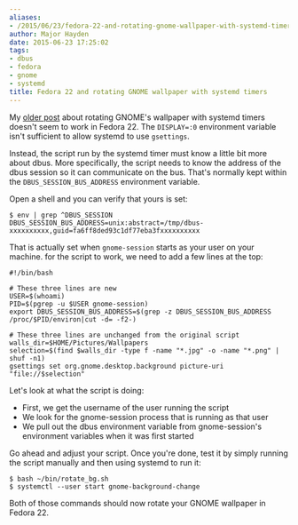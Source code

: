 ```yaml
---
aliases:
- /2015/06/23/fedora-22-and-rotating-gnome-wallpaper-with-systemd-timers/
author: Major Hayden
date: 2015-06-23 17:25:02
tags:
- dbus
- fedora
- gnome
- systemd
title: Fedora 22 and rotating GNOME wallpaper with systemd timers
---
```


My [older post][1] about rotating GNOME's wallpaper with systemd timers doesn't seem to work in Fedora 22. The `DISPLAY=:0` environment variable isn't sufficient to allow systemd to use `gsettings`.

Instead, the script run by the systemd timer must know a little bit more about dbus. More specifically, the script needs to know the address of the dbus session so it can communicate on the bus. That's normally kept within the `DBUS_SESSION_BUS_ADDRESS` environment variable.

Open a shell and you can verify that yours is set:

```
$ env | grep ^DBUS_SESSION
DBUS_SESSION_BUS_ADDRESS=unix:abstract=/tmp/dbus-xxxxxxxxxx,guid=fa6ff8ded93c1df77eba3fxxxxxxxxxx
```


That is actually set when `gnome-session` starts as your user on your machine. for the script to work, we need to add a few lines at the top:

```shell
#!/bin/bash

# These three lines are new
USER=$(whoami)
PID=$(pgrep -u $USER gnome-session)
export DBUS_SESSION_BUS_ADDRESS=$(grep -z DBUS_SESSION_BUS_ADDRESS /proc/$PID/environ|cut -d= -f2-)

# These three lines are unchanged from the original script
walls_dir=$HOME/Pictures/Wallpapers
selection=$(find $walls_dir -type f -name "*.jpg" -o -name "*.png" | shuf -n1)
gsettings set org.gnome.desktop.background picture-uri "file://$selection"
```


Let's look at what the script is doing:

  * First, we get the username of the user running the script
  * We look for the gnome-session process that is running as that user
  * We pull out the dbus environment variable from gnome-session's environment variables when it was first started

Go ahead and adjust your script. Once you're done, test it by simply running the script manually and then using systemd to run it:

```
$ bash ~/bin/rotate_bg.sh
$ systemctl --user start gnome-background-change
```


Both of those commands should now rotate your GNOME wallpaper in Fedora 22.

 [1]: /2015/02/11/rotate-gnome-3s-wallpaper-systemd-user-units-timers/